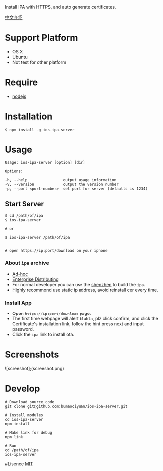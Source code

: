 Install IPA with HTTPS, and auto generate certificates.

[中文介绍](./README.md)

# Support Platform
* OS X
* Ubuntu
* Not test for other platform

# Require
* [nodejs](https://nodejs.org/)

# Installation
```
$ npm install -g ios-ipa-server
```

# Usage
```
Usage: ios-ipa-server [option] [dir]

Options:

-h, --help                output usage information
-V, --version             output the version number
-p, --port <port-number>  set port for server (defaults is 1234)
```

## Start Server
```
$ cd /path/of/ipa
$ ios-ipa-server

# or 

$ ios-ipa-server /path/of/ipa


# open https://ip:port/download on your iphone 
```

### About `ipa` archive
* [Ad-hoc](https://developer.apple.com/library/ios/documentation/IDEs/Conceptual/AppDistributionGuide/TestingYouriOSApp/TestingYouriOSApp.html)
* [Enterprise Distributing](https://developer.apple.com/library/ios/documentation/IDEs/Conceptual/AppDistributionGuide/DistributingEnterpriseProgramApps/DistributingEnterpriseProgramApps.html)
* For normal developer you can use the [shenzhen](https://github.com/nomad/shenzhen) to build the `ipa`.
* Highly recommond use static ip address, avoid reinstall cer every time.

### Install App
* Open `https://ip:port/download` page.
* The first time webpage will alert `blabla`, plz click confirm, and click the Certificate's installation link, follow the hint press next and input password.
* Click the `ipa` link to install ota.

# Screenshots
![screeshot];(screeshot.png)

# Develop

```
# Download source code
git clone git@github.com:bumaociyuan/ios-ipa-server.git

# Install modules
cd ios-ipa-server
npm install 

# Make link for debug
npm link

# Run
cd /path/of/ipa
ios-ipa-server
```

#Lisence
[MIT](https://github.com/bumaociyuan/zxIpaServer/blob/master/LICENSE.md)
